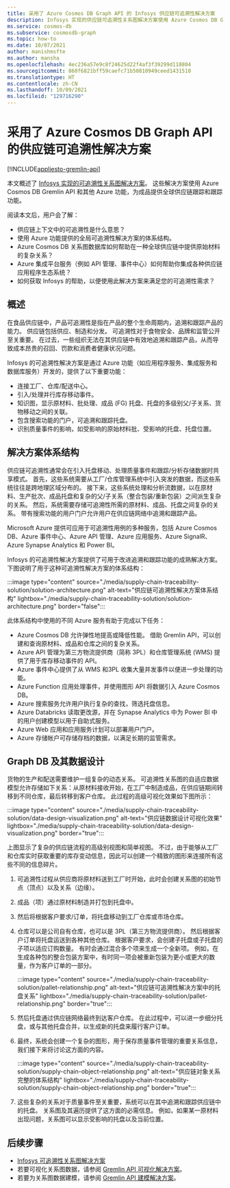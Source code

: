 ```yaml
---
title: 采用了 Azure Cosmos DB Graph API 的 Infosys 供应链可追溯性解决方案
description: Infosys 实现的供应链可追溯性关系图解决方案使用 Azure Cosmos DB Gremlin API 和其他 Azure 服务。 该解决方案为成品提供全局供应链追溯和跟踪功能。
ms.service: cosmos-db
ms.subservice: cosmosdb-graph
ms.topic: how-to
ms.date: 10/07/2021
author: manishmsfte
ms.author: mansha
ms.openlocfilehash: 4ec236a57e9c8f24625d22f4af3f39299d118804
ms.sourcegitcommit: 860f6821bff59caefc71b50810949ceed1431510
ms.translationtype: HT
ms.contentlocale: zh-CN
ms.lasthandoff: 10/09/2021
ms.locfileid: "129716290"
---
```

# <a name="supply-chain-traceability-solution-using-azure-cosmos-db-graph-api"></a>采用了 Azure Cosmos DB Graph API 的供应链可追溯性解决方案

[!INCLUDE[appliesto-gremlin-api](../includes/appliesto-gremlin-api.md)]

本文概述了 [Infosys 实现的可追溯性关系图解决方案](https://azuremarketplace.microsoft.com/marketplace/apps/infosysltd.infosys-traceability-knowledge-graph?tab=Overview)。 这些解决方案使用 Azure Cosmos DB Gremlin API 和其他 Azure 功能，为成品提供全球供应链跟踪和跟踪功能。

阅读本文后，用户会了解：

* 供应链上下文中的可追溯性是什么意思？
* 使用 Azure 功能提供的全局可追溯性解决方案的体系结构。  
* Azure Cosmos DB 关系图数据库如何帮助在一种全球供应链中提供原始材料的复杂关系？
* Azure 集成平台服务（例如 API 管理、事件中心）如何帮助你集成各种供应链应用程序生态系统？
* 如何获取 Infosys 的帮助，以便使用此解决方案来满足您的可追溯性需求？

## <a name="overview"></a>概述

在食品供应链中，产品可追溯性是指在产品的整个生命周期内，追溯和跟踪产品的能力。 供应链包括供应、制造和分发。 可追溯性对于食物安全、品牌和监管公开至关重要。 在过去，一些组织无法在其供应链中有效地追溯和跟踪产品，从而导致成本昂贵的召回、罚款和消费者健康状况问题。

Infosys 的可追溯性解决方案是通过 Azure 功能（如应用程序服务、集成服务和数据库服务）开发的，提供了以下重要功能：

* 连接工厂、仓库/配送中心。
* 引入/处理并行库存移动事件。
* 知识图，显示原材料、批处理、成品 (FG) 托盘、托盘的多级别父/子关系、货物移动之间的关联。
* 包含搜索功能的门户，可追溯和跟踪托盘。
* 识别质量事件的影响，如受影响的原始材料批、受影响的托盘、托盘位置。

## <a name="solution-architecture"></a>解决方案体系结构

供应链可追溯性通常会在引入托盘移动、处理质量事件和跟踪/分析存储数据时共享模式。 首先，这些系统需要从工厂/仓库管理系统中引入突发的数据，而这些系统往往是跨地理区域分布的。 接下来，这些系统处理和分析流数据，以在原材料、生产批次、成品托盘和复杂的父/子关系（整合包装/重新包装）之间派生复杂的关系。 然后，系统需要存储可追溯性所需的原材料、成品、托盘之间复杂的关系。 带有搜索功能的用户门户允许用户在供应链网络中追溯和跟踪产品。

Microsoft Azure 提供可应用于可追溯性用例的多种服务，包括 Azure Cosmos DB、Azure 事件中心、Azure API 管理、Azure 应用服务、Azure SignalR、Azure Synapse Analytics 和 Power BI。

Infosys 的可追溯性解决方案提供了可用于改进追溯和跟踪功能的成熟解决方案。 下图说明了用于这种可追溯性解决方案的体系结构：

:::image type="content" source="./media/supply-chain-traceability-solution/solution-architecture.png" alt-text="供应链可追溯性解决方案体系结构" lightbox="./media/supply-chain-traceability-solution/solution-architecture.png" border="false":::

此体系结构中使用的不同 Azure 服务有助于完成以下任务：

* Azure Cosmos DB 允许弹性地提高或降低性能。 借助 Gremlin API，可以创建和查询原材料、成品和仓库之间的复杂关系。
* Azure API 管理为第三方物流提供商（简称 3PL）和仓库管理系统 (WMS) 提供了用于库存移动事件的 API。  
* Azure 事件中心提供了从 WMS 和3PL 收集大量并发事件以便进一步处理的功能。
* Azure Function 应用处理事件，并使用图形 API 将数据引入 Azure Cosmos DB。
* Azure 搜索服务允许用户执行复杂的查找，筛选托盘信息。
* Azure Databricks 读取更改源，并在 Synapse Analytics 中为 Power BI 中的用户创建模型以用于自助式服务。
* Azure Web 应用和应用服务计划可以部署用户门户。
* Azure 存储帐户可存储存档的数据，以满足长期的监管需求。

## <a name="graph-db-and-its-data-design"></a>Graph DB 及其数据设计

货物的生产和配送需要维护一组复杂的动态关系。  可追溯性关系图的自适应数据模型允许存储如下关系：从原材料接收开始，在工厂中制造成品，在供应链期间转移到不同仓库，最后转移到客户仓库。 此过程的高级可视化效果如下图所示：

:::image type="content" source="./media/supply-chain-traceability-solution/data-design-visualization.png" alt-text="供应链数据设计可视化效果" lightbox="./media/supply-chain-traceability-solution/data-design-visualization.png" border="true":::

上图显示了复杂的供应链流程的高级别视图和简单视图。 不过，由于能够从工厂和仓库实时获取重要的库存变动信息，因此可以创建一个精致的图形来连接所有这些不同的信息碎片。

1. 可追溯性过程从供应商将原材料送到工厂时开始，此时会创建关系图的初始节点（顶点）以及关系（边缘）。

1. 成品（项）通过原材料制造并打包到托盘中。

1. 然后将根据客户要求/订单，将托盘移动到工厂仓库或市场仓库。

1. 仓库可以是公司自有仓库，也可以是 3PL（第三方物流提供商）。 然后根据客户订单将托盘运送到各种其他仓库。 根据客户要求，会创建子托盘或子托盘的子项以适应订购数量。 有时会通过混合多个项来生成一个全新项。 例如，在生成各种包的整合包装方案中，有时同一项会被重新包装为更小或更大的数量，作为客户订单的一部分。

   :::image type="content" source="./media/supply-chain-traceability-solution/pallet-relationship.png" alt-text="供应链可追溯性解决方案中的托盘关系" lightbox="./media/supply-chain-traceability-solution/pallet-relationship.png" border="true":::

1. 然后托盘通过供应链网络最终到达客户仓库。 在此过程中，可以进一步细分托盘，或与其他托盘合并，以生成新的托盘来履行客户订单。

1. 最终，系统会创建一个复杂的图形，用于保存质量事件管理的重要关系信息，我们接下来将讨论这方面的内容。

   :::image type="content" source="./media/supply-chain-traceability-solution/supply-chain-object-relationship.png" alt-text="供应链对象关系完整的体系结构" lightbox="./media/supply-chain-traceability-solution/supply-chain-object-relationship.png" border="true":::

1. 这些复杂的关系对于质量事件至关重要，系统可以在其中追溯和跟踪供应链中的托盘。 关系图及其遍历提供了这方面的必需信息。 例如，如果某一原材料出现问题，关系图可以显示受影响的托盘以及当前位置。

## <a name="next-steps"></a>后续步骤

* [Infosys 可追溯性关系图解决方案](https://azuremarketplace.microsoft.com/marketplace/apps/infosysltd.infosys-traceability-knowledge-graph?tab=Overview)
* 若要可视化关系图数据，请参阅 [Gremlin API 可视化解决方案](graph-visualization-partners.md)。
* 若要为关系图数据建模，请参阅 [Gremlin API 建模解决方案](graph-modeling-tools.md)。